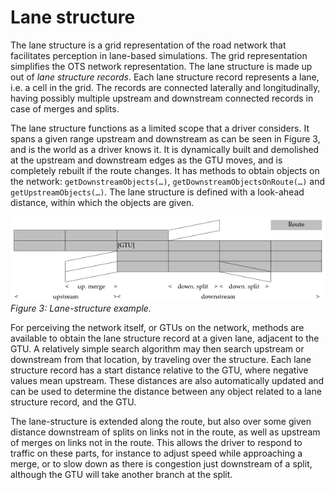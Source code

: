 # Lane structure

The lane structure is a grid representation of the road network that facilitates perception in lane-based simulations. The grid representation simplifies the OTS network representation. The lane structure is made up out of _lane structure records_. Each lane structure record represents a lane, i.e. a cell in the grid. The records are connected laterally and longitudinally, having possibly multiple upstream and downstream connected records in case of merges and splits.

The lane structure functions as a limited scope that a driver considers. It spans a given range upstream and downstream as can be seen in Figure 3, and is the world as a driver knows it. It is dynamically built and demolished at the upstream and downstream edges as the GTU moves, and is completely rebuilt if the route changes. It has methods to obtain objects on the network: `getDownstreamObjects(…)`, `getDownstreamObjectsOnRoute(…)` and `getUpstreamObjects(…)`. The lane structure is defined with a look-ahead distance, within which the objects are given.

![](../images/OTS_lane_structure.png)
_Figure 3: Lane-structure example._

For perceiving the network itself, or GTUs on the network, methods are available to obtain the lane structure record at a given lane, adjacent to the GTU. A relatively simple search algorithm may then search upstream or downstream from that location, by traveling over the structure. Each lane structure record has a start distance relative to the GTU, where negative values mean upstream. These distances are also automatically updated and can be used to determine the distance between any object related to a lane structure record, and the GTU. 

The lane-structure is extended along the route, but also over some given distance downstream of splits on links not in the route, as well as upstream of merges on links not in the route. This allows the driver to respond to traffic on these parts, for instance to adjust speed while approaching a merge, or to slow down as there is congestion just downstream of a split, although the GTU will take another branch at the split.
